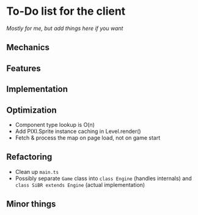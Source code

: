 # To-Do list for the client

*Mostly for me, but add things here if you want*

## Mechanics

## Features

## Implementation

## Optimization

- Component type lookup is O(n)
- Add PIXI.Sprite instance caching in Level.render()
- Fetch & process the map on page load, not on game start

## Refactoring

- Clean up `main.ts`
- Possibly separate `Game` class into `class Engine` (handles internals) and `class SiBR extends Engine` (actual implementation)

## Minor things

